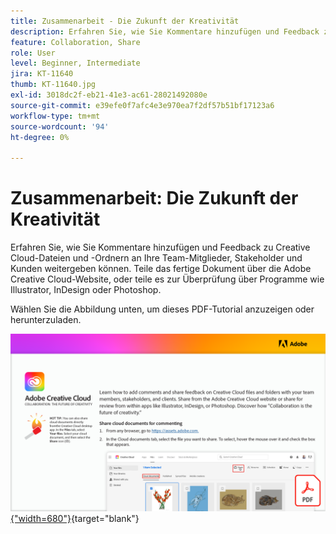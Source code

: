 ```yaml
---
title: Zusammenarbeit - Die Zukunft der Kreativität
description: Erfahren Sie, wie Sie Kommentare hinzufügen und Feedback zu Creative Cloud-Dateien und -Ordnern mit Ihren Teammitgliedern, Stakeholdern und Kunden sowie kuratierten Schriften aus Adobe Fonts teilen
feature: Collaboration, Share
role: User
level: Beginner, Intermediate
jira: KT-11640
thumb: KT-11640.jpg
exl-id: 3018dc2f-eb21-41e3-ac61-28021492080e
source-git-commit: e39efe0f7afc4e3e970ea7f2df57b51bf17123a6
workflow-type: tm+mt
source-wordcount: '94'
ht-degree: 0%

---
```


# Zusammenarbeit: Die Zukunft der Kreativität

Erfahren Sie, wie Sie Kommentare hinzufügen und Feedback zu Creative Cloud-Dateien und -Ordnern an Ihre Team-Mitglieder, Stakeholder und Kunden weitergeben können. Teile das fertige Dokument über die Adobe Creative Cloud-Website, oder teile es zur Überprüfung über Programme wie Illustrator, InDesign oder Photoshop.

Wählen Sie die Abbildung unten, um dieses PDF-Tutorial anzuzeigen oder herunterzuladen.

[![Bild der ersten Seite des Tutorials](assets/Collaboration-The-Future-of-Creativity.png){&quot;width=680&quot;}](assets/Collaboration-The-Future-of-Creativity.pdf){target="blank"}
